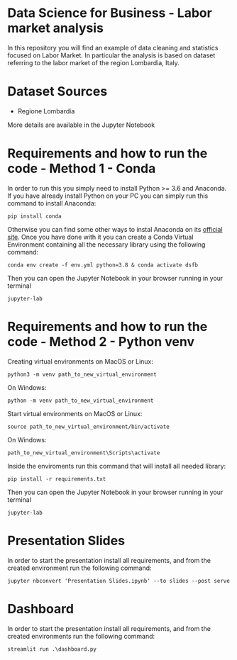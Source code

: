 # Data Science for Business - Labor market analysis

In this repository you will find an example of data cleaning and statistics focused on Labor Market. 
In particular the analysis is based on dataset referring to the labor market of the region Lombardia, Italy.

# Dataset Sources
- Regione Lombardia

More details are available in the Jupyter Notebook

# Requirements and how to run the code - Method 1 - Conda
In order to run this you simply need to install Python >= 3.6 and Anaconda. If you have already install Python on your PC you can simply run this command to install Anaconda:
    
    pip install conda

Otherwise you can find some other ways to instal Anaconda on its [official site](https://anaconda.com/). 
Once you have done with it you can create a Conda Virtual Environment containing all the necessary library using the following command:

    conda env create -f env.yml python=3.8 & conda activate dsfb

Then you can open the Jupyter Notebook in your browser running in your terminal

    jupyter-lab

# Requirements and how to run the code - Method 2 - Python venv
Creating virtual environments on MacOS or Linux:

	python3 -m venv path_to_new_virtual_environment

On Windows: 

	python -m venv path_to_new_virtual_environment

Start virtual environments on MacOS or Linux:

    source path_to_new_virtual_environment/bin/activate

On Windows:

    path_to_new_virtual_environment\Scripts\activate

Inside the enviroments run this command that will install all needed library:

    pip install -r requirements.txt

Then you can open the Jupyter Notebook in your browser running in your terminal

    jupyter-lab

# Presentation Slides
In order to start the presentation install all requirements, and from the created environment run the following command:

    jupyter nbconvert 'Presentation Slides.ipynb' --to slides --post serve

# Dashboard
In order to start the presentation install all requirements, and from the created environments run the following command:

    streamlit run .\dashboard.py

